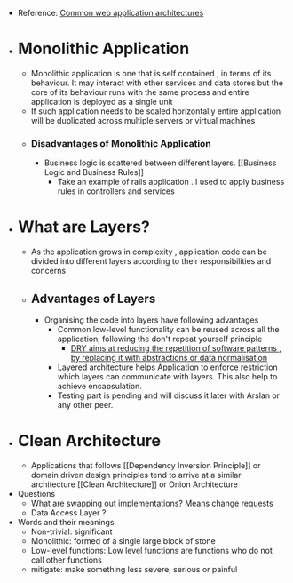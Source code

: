 - Reference: [Common web application architectures](https://learn.microsoft.com/en-us/dotnet/architecture/modern-web-apps-azure/common-web-application-architectures)
- # Monolithic Application
	- Monolithic application is one that is self contained , in terms of its behaviour. It may interact with other services and data stores but the core of its behaviour runs with the same process and entire application is deployed as a single unit
	- If such application needs to be scaled horizontally entire application will be duplicated across multiple servers or virtual machines
	- ### Disadvantages of Monolithic Application
		- Business logic is scattered between different layers. [[Business Logic and Business Rules]]
			- Take an example of rails application . I used to apply business rules in controllers and services
- # What are Layers?
	- As the application grows in complexity , application code can be divided into different layers according to their responsibilities and concerns
	- ## Advantages of Layers
		- Organising the code into layers have following advantages
			- Common low-level functionality can be reused across all the application, following the don't repeat yourself principle
				- <ins>DRY aims at reducing the repetition of software patterns , by replacing it with abstractions or data normalisation</ins>
			- Layered architecture helps Application to enforce restriction which layers can communicate with layers. This also help to achieve encapsulation.
			- Testing part is pending and will discuss it later with Arslan or any other peer.
- # Clean Architecture
	- Applications that follows [[Dependency Inversion Principle]] or domain driven design principles tend to arrive at a similar architecture [[Clean Architecture]] or Onion Architecture
- Questions
	- What are swapping out implementations? Means change requests
	- Data Access Layer ?
- Words and their meanings
	- Non-trivial: significant
	- Monolithic: formed of a single large block of stone
	- Low-level functions: Low level functions are functions who do not call other functions
	- mitigate: make something less severe, serious or painful